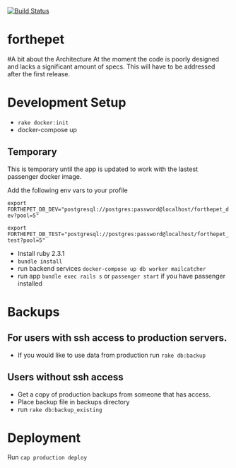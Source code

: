 [![Build Status](https://semaphoreci.com/api/v1/projects/f5a81c41-e823-496a-9d28-bdebb28110b3/426216/badge.svg)](https://semaphoreci.com/glenbray/forthepet)

forthepet
============

#A bit about the Architecture
At the moment the code is poorly designed and lacks a significant amount of specs. This will have to be addressed after the first release.

# Development Setup
- `rake docker:init`
- docker-compose up

## Temporary

This is temporary until the app is updated to work with the lastest passenger docker image.

Add the following env vars to your profile

`export FORTHEPET_DB_DEV="postgresql://postgres:password@localhost/forthepet_dev?pool=5"`

`export FORTHEPET_DB_TEST="postgresql://postgres:password@localhost/forthepet_test?pool=5"`

- Install ruby 2.3.1
- `bundle install`
- run backend services `docker-compose up db worker mailcatcher`
- run app `bundle exec rails s` or `passenger start` if you have passenger installed


# Backups

## For users with ssh access to production servers.
- If you would like to use data from production run `rake db:backup`

## Users without ssh access

- Get a copy of production backups from someone that has access.
- Place backup file in backups directory
- run `rake db:backup_existing`

# Deployment

Run `cap production deploy`
